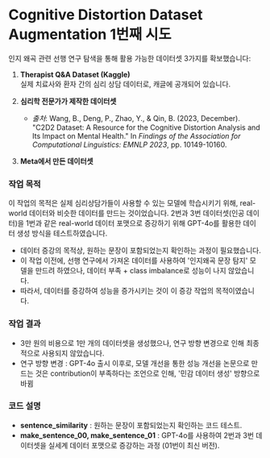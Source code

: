 # Cognitive Distortion Dataset Augmentation 1번째 시도

인지 왜곡 관련 선행 연구 탐색을 통해 활용 가능한 데이터셋 3가지를 확보했습니다:

1. **Therapist Q&A Dataset (Kaggle)**  
   실제 치료사와 환자 간의 심리 상담 데이터로, 캐글에 공개되어 있습니다.

2. **심리학 전문가가 제작한 데이터셋**  
   - *출처*: Wang, B., Deng, P., Zhao, Y., & Qin, B. (2023, December). "C2D2 Dataset: A Resource for the Cognitive Distortion Analysis and Its Impact on Mental Health." In *Findings of the Association for Computational Linguistics: EMNLP 2023*, pp. 10149-10160.
   
3. **Meta에서 만든 데이터셋**  

### 작업 목적

이 작업의 목적은 실제 심리상담가들이 사용할 수 있는 모델에 학습시키기 위해, real-world 데이터와 비슷한 데이터를 만드는 것이었습니다. 2번과 3번 데이터셋(인공 데이터)을 1번과 같은 real-world 데이터 포맷으로 증강하기 위해 GPT-4o를 활용한 데이터 생성 방식을 테스트하였습니다.

- 데이터 증강의 목적상, 원하는 문장이 포함되었는지 확인하는 과정이 필요했습니다.
- 이 작업 이전에, 선행 연구에서 가져온 데이터를 사용하여 '인지왜곡 문장 탐지' 모델을 만드려 하였으나, 데이터 부족 + class imbalance로 성능이 나지 않았습니다.
- 따라서, 데이터를 증강하여 성능을 증가시키는 것이 이 증강 작업의 목적이였습니다.

### 작업 결과

- 3만 원의 비용으로 1만 개의 데이터셋을 생성했으나, 연구 방향 변경으로 인해 최종적으로 사용되지 않았습니다.
- 연구 방향 변경 : GPT-4o 출시 이후로, 모델 개선을 통한 성능 개선을 논문으로 만드는 것은 contribution이 부족하다는 조언으로 인해, '민감 데이터 생성' 방향으로 바뀜

### 코드 설명

- **sentence_similarity** : 원하는 문장이 포함되었는지 확인하는 코드 테스트.
- **make_sentence_00, make_sentence_01** : GPT-4o를 사용하여 2번과 3번 데이터셋을 실세계 데이터 포맷으로 증강하는 과정 (01번이 최신 버전).

